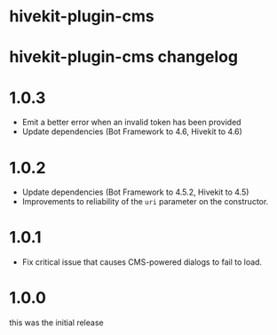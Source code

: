 # hivekit-plugin-cms

# hivekit-plugin-cms changelog

# 1.0.3

* Emit a better error when an invalid token has been provided
* Update dependencies (Bot Framework to 4.6, Hivekit to 4.6)


# 1.0.2

* Update dependencies (Bot Framework to 4.5.2, Hivekit to 4.5)
* Improvements to reliability of the `uri` parameter on the constructor. 


# 1.0.1

* Fix critical issue that causes CMS-powered dialogs to fail to load.

# 1.0.0 

this was the initial release